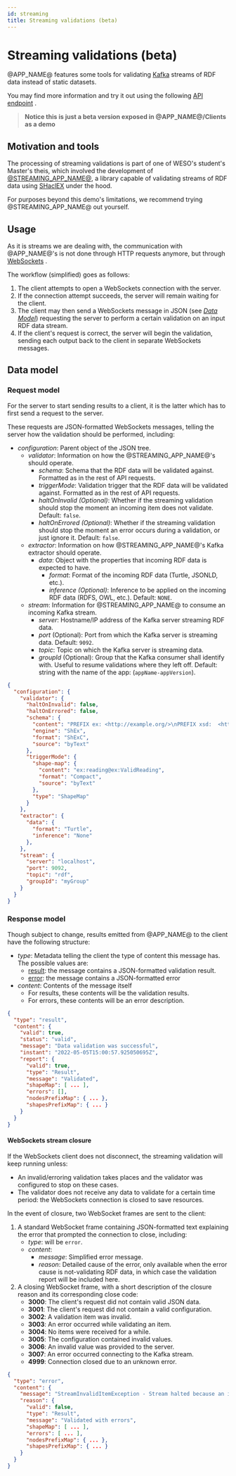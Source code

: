 ```yaml
---
id: streaming
title: Streaming validations (beta)
---
```


# Streaming validations (beta)

@APP_NAME@ features some tools for validating [Kafka](https://kafka.apache.org/)
streams of RDF data instead of static datasets.

You may find more information and try it out using the
following [API endpoint](https://app.swaggerhub.com/apis-docs/weso/RDFShape/#/schema/getSchemaValidateStream)
.

> **Notice this is just a beta version exposed in @APP_NAME@/Clients as a demo**

## Motivation and tools

The processing of streaming validations is part of one of WESO's student's
Master's theis, which involved the development
of [@STREAMING_APP_NAME@](https://ulitol97.github.io/comet/), a library capable
of validating streams of RDF data
using [SHaclEX](https://github.com/weso/shaclex)
under the hood.

For purposes beyond this demo's limitations, we recommend trying
@STREAMING_APP_NAME@ out yourself.

## Usage

As it is streams we are dealing with, the communication with @APP_NAME@'s is
not done through HTTP requests anymore, but
through [WebSockets](https://developer.mozilla.org/en-US/docs/Web/API/WebSockets_API)
.

The workflow (simplified) goes as follows:

1. The client attempts to open a WebSockets connection with the server.
2. If the connection attempt succeeds, the server will remain waiting for the
   client.
3. The client may then send a WebSockets message in JSON (see [_Data
   Model_](#dataModel)) requesting the server to perform a certain validation on
   an input RDF data stream.
4. If the client's request is correct, the server will begin the validation,
   sending each output back to the client in separate WebSockets messages.

## Data model

### Request model

For the server to start sending results to a client, it is the latter which has
to first send a request to the server.

These requests are JSON-formatted WebSockets messages, telling the server how
the validation should be performed, including:

- _configuration_: Parent object of the JSON tree.
    - _validator_: Information on how the @STREAMING_APP_NAME@'s should operate.
        - _schema_: Schema that the RDF data will be validated against.
          Formatted as in the rest of API requests.
        - _triggerMode_: Validation trigger that the RDF data will be validated
          against. Formatted as in the rest of API requests.
        - _haltOnInvalid (Optional)_: Whether if the streaming validation should
          stop the moment an incoming item does not validate. Default: `false`.
        - _haltOnErrored (Optional)_: Whether if the streaming validation should
          stop the moment an error occurs during a validation, or just ignore
          it. Default: `false`.
    - _extractor_: Information on how @STREAMING_APP_NAME@'s Kafka extractor
      should operate.
        - _data_: Object with the properties that incoming RDF data is expected
          to have.
            - _format_: Format of the incoming RDF data (Turtle, JSONLD, etc.).
            - _inference (Optional)_: Inference to be applied on the incoming
              RDF data (RDFS, OWL, etc.). Default: `NONE`.
    - _stream_: Information for @STREAMING_APP_NAME@ to consume an incoming
      Kafka stream.
        - _server_: Hostname/IP address of the Kafka server streaming RDF data.
        - _port_ (Optional): Port from which the Kafka server is streaming data.
          Default: `9092`.
        - _topic_: Topic on which the Kafka server is streaming data.
        - _groupId_ (Optional): Group that the Kafka consumer shall identify
          with. Useful to resume validations where they left off. Default:
          string with the name of the app: (`appName-appVersion`).

```json title="Example client message requesting a streaming validation"
{
  "configuration": {
    "validator": {
      "haltOnInvalid": false,
      "haltOnErrored": false,
      "schema": {
        "content": "PREFIX ex: <http://example.org/>\nPREFIX xsd:  <http://www.w3.org/2001/XMLSchema#>\n\n# Filters of a valid sensor reading\nex:ValidReading {\n  ex:readingDatetime     xsd:dateTime  ; # Has a VALID timestamp\n  ex:readingTemperature xsd:decimal MININCLUSIVE 18 MAXINCLUSIVE 20 + ; # 1+ readings in range 18-20\n  ex:status [ \"OK\" \"RUNNING\" ] # Status must be one of \n}",
        "engine": "ShEx",
        "format": "ShExC",
        "source": "byText"
      },
      "triggerMode": {
        "shape-map": {
          "content": "ex:reading@ex:ValidReading",
          "format": "Compact",
          "source": "byText"
        },
        "type": "ShapeMap"
      }
    },
    "extractor": {
      "data": {
        "format": "Turtle",
        "inference": "None"
      },
    },
    "stream": {
      "server": "localhost",
      "port": 9092,
      "topic": "rdf",
      "groupId": "myGroup"
    }
  }
}
```

### Response model

Though subject to change, results emitted from @APP_NAME@ to the client
have the following structure:

- _type_: Metadata telling the client the type of content this message has. The
  possible values are:
    - <u>result</u>: the message contains a JSON-formatted validation result.
    - <u>error</u>: the message contains a JSON-formatted error
- _content_: Contents of the message itself
    - For results, these contents will be the validation results.
    - For errors, these contents will be an error description.

```json title="Example server response for a validation result"
{
  "type": "result",
  "content": {
    "valid": true,
    "status": "valid",
    "message": "Data validation was successful",
    "instant": "2022-05-05T15:00:57.925050695Z",
    "report": {
      "valid": true,
      "type": "Result",
      "message": "Validated",
      "shapeMap": [ ... ],
      "errors": [],
      "nodesPrefixMap": { ... },
      "shapesPrefixMap": { ... }
    }
  }
}
```

#### WebSockets stream closure

If the WebSockets client does not disconnect, the streaming validation will keep
running unless:

- An invalid/erroring validation takes places and the validator was configured
  to stop on these cases.
- The validator does not receive any data to validate for a certain time period:
  the WebSockets connection is closed to save resources.

In the event of closure, two WebSocket frames are sent to the client:

1. A standard WebSocket frame containing JSON-formatted text explaining the
   error that prompted the connection to close, including:
    * _type_: will be `error`.
    * _content_:
        * _message_: Simplified error message.
        * _reason_: Detailed cause of the error, only available when the error
          cause is not-validating RDF data, in which case the validation report
          will be included here.
2. A closing WebSocket frame, with a short description of the closure reason and
   its corresponding close code:
   - **3000**: The client's request did not contain valid JSON data.
   - **3001**: The client's request did not contain a valid configuration.
   - **3002**: A validation item was invalid.
   - **3003**: An error occurred while validating an item.
   - **3004**: No items were received for a while.
   - **3005**: The configuration contained invalid values.
   - **3006**: An invalid value was provided to the server.
   - **3007**: An error occurred connecting to the Kafka stream.
   - **4999**: Connection closed due to an unknown error.

```json title="Example last server response before closure"
{
  "type": "error",
  "content": {
    "message": "StreamInvalidItemException - Stream halted because an item was invalid",
    "reason": {
      "valid": false,
      "type": "Result",
      "message": "Validated with errors",
      "shapeMap": [ ... ],
      "errors": [ ... ],
      "nodesPrefixMap": { ... },
      "shapesPrefixMap": { ... }
    }
  }
}
```


